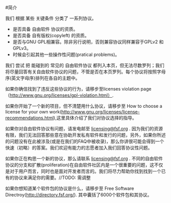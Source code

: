#简介

我们 根据 某些 关键条件 分类了 一系列协议。    
* 是否具备 自由软件 协议的资质。   
* 是否具备 自有版权(copyleft) 的资质。   
* 是否与GNU GPL相兼容。除非另行说明，否则兼容协议同样兼容于GPLv2 和 GPLv3。  
* 时候会引起其他一些操作性问题(pratical problems)。  

我们 尝试 把 能碰到的 常见的 自由软件协议 都列入本页，但无法尽数罗列；我们将尽量回答有关自由软件协议的问题，不管是否在本页罗列。每个协议将按照字母序(英文字母序)排列在各自的主题中。

如果你确信找到了违反这些协议的行为，请移步至licenses violation page（http://www.gnu.org/licenses/gpl-violation.html）.

如果你开始了一个新的项目，但不清楚用什么协议，请移步至 How to choose a license for your own work(http://www.gnu.org/licenses/license-recommendations.html),这里具体介绍了我们对协议选择的指导。

如果你对自由软件协议有问题，请发电邮至 licensing@fsf.org . 因为我们的资源有限，我们无法回答那些意在协助开发私有软件和发行的问题，另外，如果你所述的问题没有在此被涉及(或是在我们的FAQ中被收录)，那么你讲很可能会得到一个快速（初略）的答案。我们欢迎有能力的志愿者加入我们回答协议性问题。

如果你正在构思一个新的协议，那么请联系 licensing@fsf.org . 不同的自由软件协议的分支和扩散(proliferation)在自由软件社区内是一个很重要的问题，这不仅是对于用户而言，同时也是面对开发者而言的。我们将尽力帮助你找到找到一个已有的协议来满足你的需要。//TODO: 需调整

如果你想知道某个软件包的协议是什么，请移步至 Free Software Directroy(http://directory.fsf.org/). 其中囊括了6000个软件包和其协议。